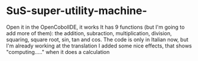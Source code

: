 # SuS-super-utility-machine-
Open it in the OpenCobolIDE, it works 
It has 9 functions (but I'm going to add more of them): the addition, subraction, 
multiplication, division, squaring, square root, sin, tan and cos.
The code is only in Italian now, but I'm already working at the translation
I added some nice effects, that shows "computing....." when it does a calculation
